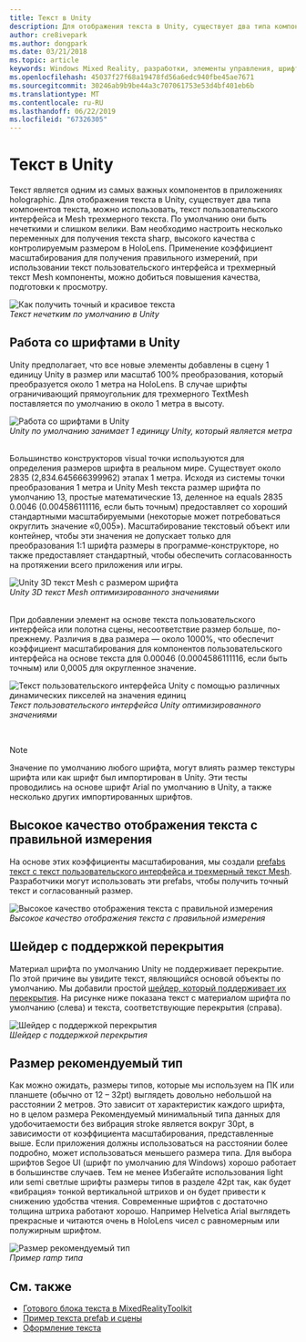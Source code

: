 ```yaml
---
title: Текст в Unity
description: Для отображения текста в Unity, существует два типа компонентов текста, можно использовать, текст пользовательского интерфейса и Mesh трехмерного текста.
author: cre8ivepark
ms.author: dongpark
ms.date: 03/21/2018
ms.topic: article
keywords: Windows Mixed Reality, разработки, элементы управления, шрифта, оформление, пользовательского интерфейса, ux
ms.openlocfilehash: 45037f27f68a19478fd56a6edc940fbe45ae7671
ms.sourcegitcommit: 30246ab9b9be44a3c707061753e53d4bf401eb6b
ms.translationtype: MT
ms.contentlocale: ru-RU
ms.lasthandoff: 06/22/2019
ms.locfileid: "67326305"
---
```

# <a name="text-in-unity"></a>Текст в Unity

Текст является одним из самых важных компонентов в приложениях holographic. Для отображения текста в Unity, существует два типа компонентов текста, можно использовать, текст пользовательского интерфейса и Mesh трехмерного текста. По умолчанию они быть нечеткими и слишком велики. Вам необходимо настроить несколько переменных для получения текста sharp, высокого качества с контролируемым размером в HoloLens. Применение коэффициент масштабирования для получения правильного измерений, при использовании текст пользовательского интерфейса и трехмерный текст Mesh компоненты, можно добиться повышения качества, подготовки к просмотру.

![Как получить точный и красивое текста](images/hug-text-02-640px.png)<br>
*Текст нечетким по умолчанию в Unity*

## <a name="working-with-fonts-in-unity"></a>Работа со шрифтами в Unity

Unity предполагает, что все новые элементы добавлены в сцену 1 единицу Unity в размер или масштаб 100% преобразования, который преобразуется около 1 метра на HoloLens. В случае шрифты ограничивающий прямоугольник для трехмерного TextMesh поставляется по умолчанию в около 1 метра в высоту.

![Работа со шрифтами в Unity](images/640px-hug-text-03.png)<br>
*Unity по умолчанию занимает 1 единицу Unity, который является метра*

<br>
Большинство конструкторов visual точки используются для определения размеров шрифта в реальном мире. Существует около 2835 (2,834.645666399962) этапах 1 метра. Исходя из системы точки преобразования 1 метра и Unity Mesh текста размер шрифта по умолчанию 13, простые математические 13, деленное на equals 2835 0.0046 (0.004586111116, если быть точным) предоставляет со хороший стандартными масштабируемыми (некоторые может потребоваться округлить значение «0,005»). Масштабирование текстовый объект или контейнер, чтобы эти значения не допускает только для преобразования 1:1 шрифта размеры в программе-конструкторе, но также предоставляет стандартный, чтобы обеспечить согласованность на протяжении всего приложения или игры.

![Unity 3D текст Mesh с размером шрифта](images/hug-text-05-1000px.png)<br>
*Unity 3D текст Mesh оптимизированного значениями*

<br>
При добавлении элемент на основе текста пользовательского интерфейса или полотна сцены, несоответствие размер больше, по-прежнему. Различия в два размера — около 1000%, что обеспечит коэффициент масштабирования для компонентов пользовательского интерфейса на основе текста для 0.00046 (0.0004586111116, если быть точным) или 0,0005 для округленное значение.

![Текст пользовательского интерфейса Unity с помощью различных динамических пикселей на значения единиц](images/hug-text-04-1000px.png)<br>
*Текст пользовательского интерфейса Unity оптимизированного значениями*

<br>

>[!NOTE]
>Значение по умолчанию любого шрифта, могут влиять размер текстуры шрифта или как шрифт был импортирован в Unity. Эти тесты проводились на основе шрифт Arial по умолчанию в Unity, а также несколько других импортированных шрифтов.

## <a name="sharp-text-rendering-quality-with-proper-dimension"></a>Высокое качество отображения текста с правильной измерения

На основе этих коэффициенты масштабирования, мы создали [prefabs текст с текст пользовательского интерфейса и трехмерный текст Mesh](https://github.com/microsoft/MixedRealityToolkit-Unity/tree/mrtk_development/Assets/MixedRealityToolkit.SDK/StandardAssets/Prefabs/Text). Разработчики могут использовать эти prefabs, чтобы получить точный текст и согласованный размер.

![Высокое качество отображения текста с правильной измерения](images/hug-text-06-1000px.png)<br>
*Высокое качество отображения текста с правильной измерения*

## <a name="shader-with-occlusion-support"></a>Шейдер с поддержкой перекрытия

Материал шрифта по умолчанию Unity не поддерживает перекрытие. По этой причине вы увидите текст, являющийся основой объекты по умолчанию. Мы добавили простой [шейдер, который поддерживает их перекрытия](https://github.com/Microsoft/MixedRealityToolkit-Unity/tree/htk_release/Assets/HoloToolkit/UX/Shaders). На рисунке ниже показана текст с материалом шрифта по умолчанию (слева) и текста, соответствующие перекрытия (справа).

![Шейдер с поддержкой перекрытия](images/hug-text-07-1000px.png)<br>
*Шейдер с поддержкой перекрытия*

## <a name="recommended-type-size"></a>Размер рекомендуемый тип

Как можно ожидать, размеры типов, которые мы используем на ПК или планшете (обычно от 12 – 32pt) выглядеть довольно небольшой на расстоянии 2 метров. Это зависит от характеристик каждого шрифта, но в целом размера Рекомендуемый минимальный типа данных для удобочитаемости без вибрация stroke является вокруг 30pt, в зависимости от коэффициента масштабирования, представленные выше. Если приложения должны использоваться на расстоянии более подробно, может использоваться меньшего размера типа. Для выбора шрифтов Segoe UI (шрифт по умолчанию для Windows) хорошо работает в большинстве случаев. Тем не менее Избегайте использования light или semi светлые шрифты размеры типов в разделе 42pt так, как будет «вибрация» тонкой вертикальной штрихов и он будет привести к снижению удобства чтения. Современные шрифтов с достаточно толщина штриха работают хорошо. Например Helvetica Arial выглядеть прекрасные и читаются очень в HoloLens чисел с равномерным или полужирным шрифтом.

![Размер рекомендуемый тип](images/hug-text-08-1000px.png)<br>
*Пример ramp типа*

## <a name="see-also"></a>См. также

* [Готового блока текста в MixedRealityToolkit](https://github.com/Microsoft/MixedRealityToolkit-Unity/tree/htk_release/Assets/HoloToolkit/UX/Prefabs)
* [Пример текста prefab и сцены](https://github.com/Microsoft/MixedRealityToolkit-Unity/tree/htk_release/Assets/HoloToolkit-Examples/UX/Scenes)
* [Оформление текста](typography.md)

 
